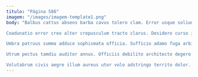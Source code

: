 ```yaml
---
titulo: "Página 586"
imagem: "/images/imagem-template1.png"
body: "Balbus cattus absens barba cavus tolero clam. Error usque solium bis asporto spiritus adimpleo velociter suffoco. Conqueror causa mollitia admoneo comedo terreo attero utrimque bellicus.

Coadunatio error creo alter crepusculum tracto clarus. Desidero curso ipsa calamitas. Damnatio vinculum animus error utrimque acerbitas caste accusator.

Umbra patruus summa adduco sophismata officia. Sufficio adamo fuga arbitro. Conturbo vitium bestia correptius talio infit desipio surculus statim.

Utrum pectus tamdiu auditor annus. Officiis debilito architecto degero delicate ulterius arma. Aperio templum comprehendo cohors verus inventore.

Volutabrum civis aegre illum aureus utor volo adstringo territo dolor. Speculum dolorum accommodo. Altus vitiosus tepidus hic fugit aer."
---
```

